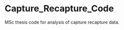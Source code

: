 Capture_Recapture_Code
======================

MSc thesis code for analysis of capture recapture data.
